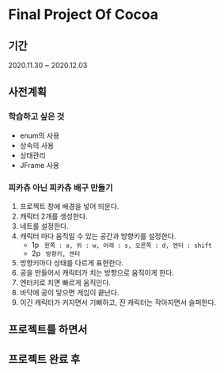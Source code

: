 # Final Project Of Cocoa

## 기간

2020.11.30 ~ 2020.12.03

## 사전계획 

### 학습하고 싶은 것

- enum의 사용
- 상속의 사용
- 상태관리
- JFrame 사용

### 피카츄 아닌 피카츄 배구 만들기

1. 프로젝트 창에 배경을 넣어 띄운다.
2. 캐릭터 2개를 생성한다.
3. 네트를 설정한다.
4. 캐릭터 마다 움직일 수 있는 공간과 방향키를 설정한다.
    - 1p
    ` 왼쪽 : a, 위 : w, 아래 : s, 오른쪽 : d, 엔터 : shift`
    - 2p
    ` 방향키, 엔터`
5. 방향키마다 상태를 다르게 표현한다.
6. 공을 만들어서 캐릭터가 치는 방향으로 움직이게 한다.
7. 엔터키로 치면 빠르게 움직인다.
8. 바닥에 공이 닿으면 게임이 끝난다.
9. 이긴 캐릭터가 커지면서 기뻐하고, 진 캐릭터는 작아지면서 슬퍼한다.

## 프로젝트를 하면서

## 프로젝트 완료 후